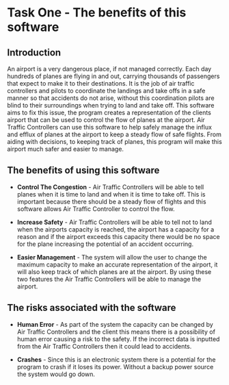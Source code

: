 # Task One - The benefits of this software

## Introduction

An airport is a very dangerous place, if not managed correctly. Each day hundreds of planes are flying in and out, carrying thousands of passengers that expect to make it to their destinations. It is the job of air traffic controllers and pilots to coordinate the landings and take offs in a safe manner so that accidents do not arise, without this coordination pilots are blind to their surroundings when trying to land and take off. This software aims to fix this issue, the program creates a representation of the clients airport that can be used to control the flow of planes at the airport.  Air Traffic Controllers can use this software to help safely manage the influx and efflux of planes at the airport to keep a steady flow of safe flights. From aiding with decisions, to keeping track of planes, this program will make this airport much safer and easier to manage.

## The benefits of using this software

- **Control The Congestion** - Air Traffic Controllers will be able to tell planes when it is time to land and when it is time to take off. This is important because there should be a steady flow of flights and this software allows Air Traffic Controller to control the flow.

- **Increase Safety** - Air Traffic Controllers will be able to tell not to land when the airports capacity is reached, the airport has a capacity for a reason and if the airport exceeds this capacity there would be no space for the plane increasing the potential of an accident occurring.

- **Easier Management** - The system will allow the user to change the maximum capacity to make an accurate representation of the airport, it will also keep track of which planes are at the airport. By using these two features the Air Traffic Controllers will be able to manage the airport.

## The risks associated with the software

- **Human Error** - As part of the system the capacity can be changed by Air Traffic Controllers and the client this means there is a possibility of human error causing a risk to the safety. If the incorrect data is inputted from the Air Traffic Controllers then it could lead to accidents.

- **Crashes** - Since this is an electronic system there is a potential for the program to crash if it loses its power. Without a backup power source the system would go down.
